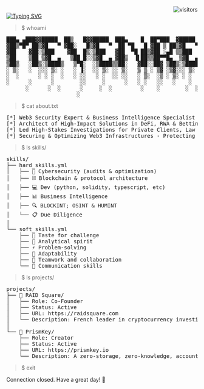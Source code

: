 <div align="right">
    <img src="https://visitor-badge.laobi.icu/badge?page_id=samewinter.samewinter" alt="visitors"/>
</div>

<div align="left">
  <a href="https://git.io/typing-svg">
    <img src="https://readme-typing-svg.demolab.com?font=Fira+Code&duration=3000&pause=1000&color=FFFFFF&left=true&vCenter=true&width=435&lines=Starting+terminal+session...;Loading+profile...;Access+granted." alt="Typing SVG" />
  </a>
</div>

> $ whoami

<pre style="user-select: none;">
███▄ ▄███▓▓█████  ██▒   █▓▓█████  ███▄    █  ██▀███  ▓█████  ██ ▄█▀▄▄▄█████▓
▓██▒▀█▀ ██▒▓█   ▀ ▓██░   █▒▓█   ▀  ██ ▀█   █ ▓██ ▒ ██▒▓█   ▀  ██▄█▒ ▓  ██▒ ▓▒
▓██    ▓██░▒███    ▓██  █▒░▒███   ▓██  ▀█ ██▒▓██ ░▄█ ▒▒███   ▓███▄░ ▒ ▓██░ ▒░
▒██    ▒██ ▒▓█  ▄   ▒██ █░░▒▓█  ▄ ▓██▒  ▐▌██▒▒██▀▀█▄  ▒▓█  ▄ ▓██ █▄ ░ ▓██▓ ░
▒██▒   ░██▒░▒████▒   ▒▀█░  ░▒████▒▒██░   ▓██░░██▓ ▒██▒░▒████▒▒██▒ █▄  ▒██▒ ░
░ ▒░   ░  ░░░ ▒░ ░   ░ ▐░  ░░ ▒░ ░░ ▒░   ▒ ▒ ░ ▒▓ ░▒▓░░░ ▒░ ░▒ ▒▒ ▓▒  ▒ ░░
░  ░      ░ ░ ░  ░   ░ ░░   ░ ░  ░░ ░░   ░ ▒░  ░▒ ░ ▒░ ░ ░  ░░ ░▒ ▒░    ░
░      ░      ░        ░░     ░      ░   ░ ░   ░░   ░    ░   ░ ░░ ░   ░
      ░      ░  ░      ░     ░  ░         ░    ░        ░  ░░  ░
                      ░
</pre>

> $ cat about.txt

<pre>
[*] Web3 Security Expert & Business Intelligence Specialist  
[*] Architect of High-Impact Solutions in DeFi, RWA & Betting – 4 Exits & $5M+ raised (support)  
[*] Led High-Stakes Investigations for Private Clients, Law Enforcement & Blue-Chip Companies  
[*] Securing & Optimizing Web3 Infrastructures - Protecting Billions in Digital Assets  
</pre>

> $ ls skills/

<pre>
skills/  
├── hard_skills.yml  
│   ├── 🔐 Cybersecurity (audits & optimization)  
│   ├── ⛓️ Blockchain & protocol architecture  
│   ├── 💻 Dev (python, solidity, typescript, etc)  
│   ├── 📊 Business Intelligence  
│   ├── 🔍 BLOCKINT; OSINT & HUMINT  
│   └── 📋 Due Diligence  
│  
└── soft_skills.yml  
    ├── 🎯 Taste for challenge  
    ├── 🔄 Analytical spirit  
    ├── ⚡ Problem-solving  
    ├── 🔄 Adaptability  
    ├── 👥 Teamwork and collaboration  
    └── 💬 Communication skills  
</pre>

> $ ls projects/

<pre>
projects/  
├── 🏢 RAID Square/  
│   ├── Role: Co-Founder  
│   ├── Status: Active  
│   ├── URL: https://raidsquare.com  
│   └── Description: French leader in cryptocurrency investigation & WEB3 cybersecurity consulting  
│  
└── 🔐 PrismKey/  
    ├── Role: Creator  
    ├── Status: Active  
    ├── URL: https://prismkey.io  
    └── Description: A zero-storage, zero-knowledge, accountless & web3 native password generation protocol  
</pre>

> $ exit  

Connection closed. Have a great day! 👋  
